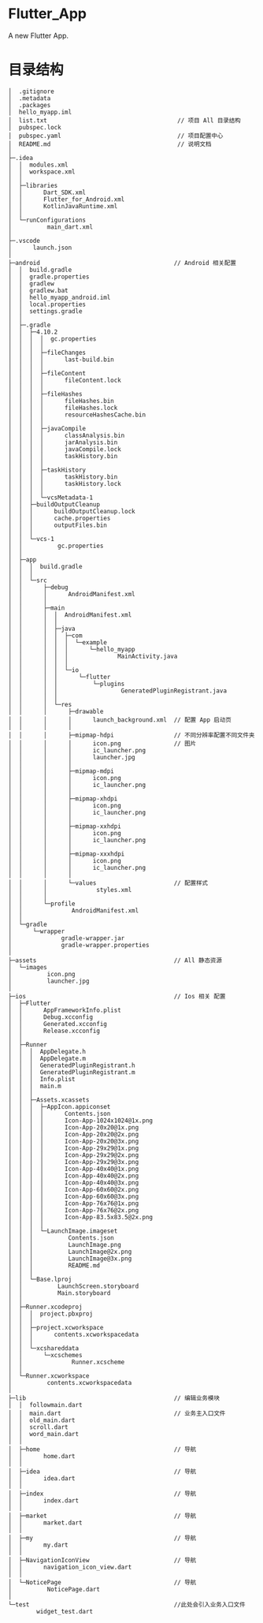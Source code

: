 # Flutter_App

A new Flutter App.


# 目录结构

    │  .gitignore
    │  .metadata
    │  .packages
    │  hello_myapp.iml
    │  list.txt                                     // 项目 All 目录结构 
    │  pubspec.lock
    │  pubspec.yaml                                 // 项目配置中心
    │  README.md                                    // 说明文档
    │  
    ├─.idea
    │  │  modules.xml
    │  │  workspace.xml
    │  │  
    │  ├─libraries
    │  │      Dart_SDK.xml
    │  │      Flutter_for_Android.xml
    │  │      KotlinJavaRuntime.xml
    │  │      
    │  └─runConfigurations
    │          main_dart.xml
    │          
    ├─.vscode
    │      launch.json
    │      
    ├─android                                      // Android 相关配置
    │  │  build.gradle
    │  │  gradle.properties
    │  │  gradlew
    │  │  gradlew.bat
    │  │  hello_myapp_android.iml
    │  │  local.properties
    │  │  settings.gradle
    │  │  
    │  ├─.gradle
    │  │  ├─4.10.2
    │  │  │  │  gc.properties
    │  │  │  │  
    │  │  │  ├─fileChanges
    │  │  │  │      last-build.bin
    │  │  │  │      
    │  │  │  ├─fileContent
    │  │  │  │      fileContent.lock
    │  │  │  │      
    │  │  │  ├─fileHashes
    │  │  │  │      fileHashes.bin
    │  │  │  │      fileHashes.lock
    │  │  │  │      resourceHashesCache.bin
    │  │  │  │      
    │  │  │  ├─javaCompile
    │  │  │  │      classAnalysis.bin
    │  │  │  │      jarAnalysis.bin
    │  │  │  │      javaCompile.lock
    │  │  │  │      taskHistory.bin
    │  │  │  │      
    │  │  │  ├─taskHistory
    │  │  │  │      taskHistory.bin
    │  │  │  │      taskHistory.lock
    │  │  │  │      
    │  │  │  └─vcsMetadata-1
    │  │  ├─buildOutputCleanup
    │  │  │      buildOutputCleanup.lock
    │  │  │      cache.properties
    │  │  │      outputFiles.bin
    │  │  │      
    │  │  └─vcs-1
    │  │          gc.properties
    │  │          
    │  ├─app
    │  │  │  build.gradle
    │  │  │  
    │  │  └─src
    │  │      ├─debug
    │  │      │      AndroidManifest.xml
    │  │      │      
    │  │      ├─main
    │  │      │  │  AndroidManifest.xml
    │  │      │  │  
    │  │      │  ├─java
    │  │      │  │  ├─com
    │  │      │  │  │  └─example
    │  │      │  │  │      └─hello_myapp
    │  │      │  │  │              MainActivity.java
    │  │      │  │  │              
    │  │      │  │  └─io
    │  │      │  │      └─flutter
    │  │      │  │          └─plugins
    │  │      │  │                  GeneratedPluginRegistrant.java
    │  │      │  │                  
    │  │      │  └─res
    │  │      │      ├─drawable
    │  │      │      │      launch_background.xml  // 配置 App 启动页
    │  │      │      │      
    │  │      │      ├─mipmap-hdpi                 // 不同分辨率配置不同文件夹
    │  │      │      │      icon.png               // 图片
    │  │      │      │      ic_launcher.png
    │  │      │      │      launcher.jpg
    │  │      │      │      
    │  │      │      ├─mipmap-mdpi
    │  │      │      │      icon.png
    │  │      │      │      ic_launcher.png
    │  │      │      │      
    │  │      │      ├─mipmap-xhdpi
    │  │      │      │      icon.png
    │  │      │      │      ic_launcher.png
    │  │      │      │      
    │  │      │      ├─mipmap-xxhdpi
    │  │      │      │      icon.png
    │  │      │      │      ic_launcher.png
    │  │      │      │      
    │  │      │      ├─mipmap-xxxhdpi
    │  │      │      │      icon.png
    │  │      │      │      ic_launcher.png
    │  │      │      │      
    │  │      │      └─values                      // 配置样式 
    │  │      │              styles.xml
    │  │      │              
    │  │      └─profile
    │  │              AndroidManifest.xml
    │  │              
    │  └─gradle
    │      └─wrapper
    │              gradle-wrapper.jar
    │              gradle-wrapper.properties
    │              
    ├─assets                                       // All 静态资源 
    │  └─images
    │          icon.png
    │          launcher.jpg
    │            
    ├─ios                                          // Ios 相关 配置
    │  ├─Flutter
    │  │      AppFrameworkInfo.plist
    │  │      Debug.xcconfig
    │  │      Generated.xcconfig
    │  │      Release.xcconfig
    │  │      
    │  ├─Runner
    │  │  │  AppDelegate.h
    │  │  │  AppDelegate.m
    │  │  │  GeneratedPluginRegistrant.h
    │  │  │  GeneratedPluginRegistrant.m
    │  │  │  Info.plist
    │  │  │  main.m
    │  │  │  
    │  │  ├─Assets.xcassets
    │  │  │  ├─AppIcon.appiconset
    │  │  │  │      Contents.json
    │  │  │  │      Icon-App-1024x1024@1x.png
    │  │  │  │      Icon-App-20x20@1x.png
    │  │  │  │      Icon-App-20x20@2x.png
    │  │  │  │      Icon-App-20x20@3x.png
    │  │  │  │      Icon-App-29x29@1x.png
    │  │  │  │      Icon-App-29x29@2x.png
    │  │  │  │      Icon-App-29x29@3x.png
    │  │  │  │      Icon-App-40x40@1x.png
    │  │  │  │      Icon-App-40x40@2x.png
    │  │  │  │      Icon-App-40x40@3x.png
    │  │  │  │      Icon-App-60x60@2x.png
    │  │  │  │      Icon-App-60x60@3x.png
    │  │  │  │      Icon-App-76x76@1x.png
    │  │  │  │      Icon-App-76x76@2x.png
    │  │  │  │      Icon-App-83.5x83.5@2x.png
    │  │  │  │      
    │  │  │  └─LaunchImage.imageset
    │  │  │          Contents.json
    │  │  │          LaunchImage.png
    │  │  │          LaunchImage@2x.png
    │  │  │          LaunchImage@3x.png
    │  │  │          README.md
    │  │  │          
    │  │  └─Base.lproj
    │  │          LaunchScreen.storyboard
    │  │          Main.storyboard
    │  │          
    │  ├─Runner.xcodeproj
    │  │  │  project.pbxproj
    │  │  │  
    │  │  ├─project.xcworkspace
    │  │  │      contents.xcworkspacedata
    │  │  │      
    │  │  └─xcshareddata
    │  │      └─xcschemes
    │  │              Runner.xcscheme
    │  │              
    │  └─Runner.xcworkspace
    │          contents.xcworkspacedata
    │          
    ├─lib                                          // 编辑业务模块
    │  │  followmain.dart
    │  │  main.dart                                // 业务主入口文件
    │  │  old_main.dart
    │  │  scroll.dart
    │  │  word_main.dart
    │  │  
    │  ├─home                                      // 导航
    │  │      home.dart
    │  │      
    │  ├─idea                                      // 导航
    │  │      idea.dart
    │  │      
    │  ├─index                                     // 导航
    │  │      index.dart
    │  │      
    │  ├─market                                    // 导航
    │  │      market.dart
    │  │      
    │  ├─my                                        // 导航
    │  │      my.dart
    │  │      
    │  ├─NavigationIconView                        // 导航
    │  │      navigation_icon_view.dart
    │  │      
    │  └─NoticePage                                // 导航
    │          NoticePage.dart
    │          
    └─test                                         //此处会引入业务入口文件
            widget_test.dart
